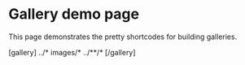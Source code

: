 # Gallery demo page

This page demonstrates the pretty shortcodes for building galleries.

[gallery]
../*
images/*
../**/*
[/gallery]
